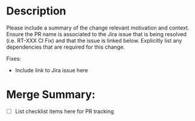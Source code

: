 # Description
Please include a summary of the change relevant motivation and context. Ensure the PR name is associated to the Jira issue that is being resolved (i.e. RT-XXX CI Fix) and that the issue is linked below. Explicitly list any dependencies that are required for this change.

Fixes:
 - Include link to Jira issue here
 
# Merge Summary:
- [ ] List checklist items here for PR tracking
